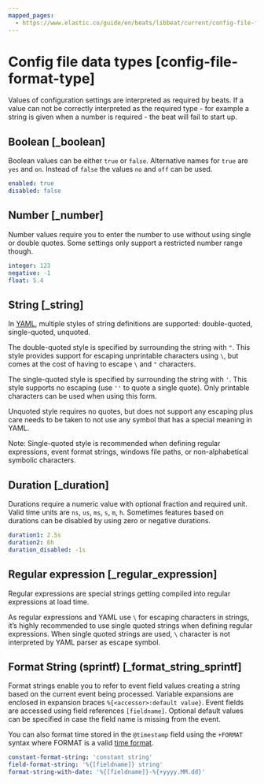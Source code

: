 ```yaml
---
mapped_pages:
  - https://www.elastic.co/guide/en/beats/libbeat/current/config-file-format-type.html
---
```


# Config file data types [config-file-format-type]

Values of configuration settings are interpreted as required by beats. If a value can not be correctly interpreted as the required type - for example a string is given when a number is required - the beat will fail to start up.

## Boolean [_boolean]

Boolean values can be either `true` or `false`. Alternative names for `true` are `yes` and `on`. Instead of `false` the values `no` and `off` can be used.

```yaml
enabled: true
disabled: false
```


## Number [_number]

Number values require you to enter the number to use without using single or double quotes. Some settings only support a restricted number range though.

```yaml
integer: 123
negative: -1
float: 5.4
```


## String [_string]

In [YAML](http://www.yaml.org), multiple styles of string definitions are supported: double-quoted, single-quoted, unquoted.

The double-quoted style is specified by surrounding the string with `"`. This style provides support for escaping unprintable characters using `\`, but comes at the cost of having to escape `\` and `"` characters.

The single-quoted style is specified by surrounding the string with `'`. This style supports no escaping (use `''` to quote a single quote). Only printable characters can be used when using this form.

Unquoted style requires no quotes, but does not support any escaping plus care needs to be taken to not use any symbol that has a special meaning in YAML.

Note: Single-quoted style is recommended when defining regular expressions, event format strings, windows file paths, or non-alphabetical symbolic characters.


## Duration [_duration]

Durations require a numeric value with optional fraction and required unit. Valid time units are `ns`, `us`, `ms`, `s`, `m`, `h`. Sometimes features based on durations can be disabled by using zero or negative durations.

```yaml
duration1: 2.5s
duration2: 6h
duration_disabled: -1s
```


## Regular expression [_regular_expression]

Regular expressions are special strings getting compiled into regular expressions at load time.

As regular expressions and YAML use `\` for escaping characters in strings, it’s highly recommended to use single quoted strings when defining regular expressions. When single quoted strings are used, `\` character is not interpreted by YAML parser as escape symbol.


## Format String (sprintf) [_format_string_sprintf]

Format strings enable you to refer to event field values creating a string based on the current event being processed. Variable expansions are enclosed in expansion braces `%{<accessor>:default value}`. Event fields are accessed using field references `[fieldname]`. Optional default values can be specified in case the field name is missing from the event.

You can also format time stored in the `@timestamp` field using the `+FORMAT` syntax where FORMAT is a valid [time format](https://godoc.org/github.com/elastic/beats/libbeat/common/dtfmt).

```yaml
constant-format-string: 'constant string'
field-format-string: '%{[fieldname]} string'
format-string-with-date: '%{[fieldname]}-%{+yyyy.MM.dd}'
```


